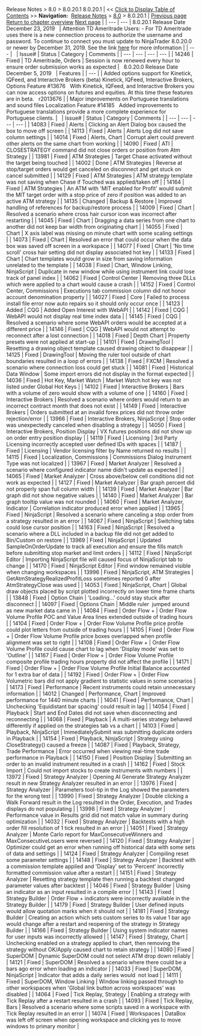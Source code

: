 ﻿
Release Notes > 8.0 > 8.0.20.1
8.0.20.1
| << [Click to Display Table of Contents](8_0_20_1.md) >> **Navigation:**     [Release Notes](release_notes.md) > [8.0](8_0.md) > 8.0.20.1 | [Previous page](8_0_21_1.md) [Return to chapter overview](8_0.md) [Next page](8_0_19_1.md) |
| --- | --- |
8.0.20.1 Release Date
December 23, 2019
 
| Attention TD Ameritrade Users:  - For TD Ameritrade uses there is a new connection process to authorize the username and password. To continue to connect you must update to NinjaTrader 8.0.20.0 or newer by December 31, 2019. See the link [here](https://ninjatrader.com/Advisories/TD-Ameritrade-Upgrade-NT8) for more information |
| --- |
 
| Issue# | Status | Category | Comments |
| --- | --- | --- | --- |
| 14246 | Fixed | TD Ameritrade, Orders | Session is now renewed every hour to ensure order submission works as expected |
 
8.0.20.0 Release Date
December 5, 2019
 
| Features |
| --- |
| Added options support for Kinetick, IQFeed, and Interactive Brokers (beta) Kinetick, IQFeed, Interactive Brokers, Options Feature #13676   With Kinetick, IQFeed, and Interactive Brokers you can now access options on futures and equities. At this time these features are in beta.   r2013676 |
| Major improvements on Portuguese translations and sound files Localization Feature #14185   Added improvements to Portuguese translations provide a more complete experience for Portuguese clients. |
 
| Issue# | Status | Category | Comments |
| --- | --- | --- | --- |
| 14083 | Fixed | Alerts | Clicking an Alert Dialog box caused the box to move off screen |
| 14113 | Fixed | Alerts | Alerts Log did not save column settings |
| 14014 | Fixed | Alerts, Chart | Corrupt alert could prevent other alerts on the same chart from working |
| 14090 | Fixed | ATI | CLOSESTRATEGY command did not close orders or position from Atm Strategy |
| 13981 | Fixed | ATM Strategies | Target Chase activated without the target being touched |
| 14002 | Done | ATM Strategies | Reverse at stop/target orders would get canceled on disconnect and get stuck on cancel submitted |
| 14129 | Fixed | ATM Strategies | ATM strategy template was not saving when Chase if Touched was applied/taken off |
| 14164 | Fixed | ATM Strategies | An ATM with 'MIT enabled for Profit' would submit the MIT target order with a stop price of zero if position was added to an active ATM strategy |
| 14135 | Changed | Backup & Restore | Improved handling of references for backup/restore process |
| 14009 | Fixed | Chart | Resolved a scenario where cross hair cursor icon was incorrect after restarting |
| 14045 | Fixed | Chart | Dragging a data series from one chart to another did not keep bar width from originating chart |
| 14055 | Fixed | Chart | X axis label was missing on minute chart with some scaling settings |
| 14073 | Fixed | Chart | Resolved an error that could occur when the data box was saved off screen in a workspace |
| 14077 | Fixed | Chart | 'No time scroll' cross hair setting did not display associated hot key |
| 14133 | Fixed | Chart | Chart templates would grow in size from saving information unrelated to the template |
| 14038 | Fixed | Chart, Window Linking, NinjaScript | Duplicate in new window while using instrument link could lose track of panel index |
| 14062 | Fixed | Control Center | Removing three DLLs which were applied to a chart would cause a crash |
| 14152 | Fixed | Control Center, Commissions | Executions tab commission column did not honor account denomination property |
| 14027 | Fixed | Core | Failed to process install file error now auto repairs so it should only occur once |
| 14123 | Added | CQG | Added Open Interest with WebAPI |
| 14142 | Fixed | CQG | WebAPI would not display real time index data |
| 14145 | Fixed | CQG | Resolved a scenario where some WebAPI orders would be accepted at a different price |
| 14146 | Fixed | CQG | WebAPI would not attempt to reconnect after a lost connection |
| 14018 | Fixed | Depth Chart | Property presets were not applied at start-up |
| 14101 | Fixed | DrawingTool | Resetting a drawing object template caused drawing object to disappear |
| 14125 | Fixed | DrawingTool | Moving the ruler tool outside of chart boundaries resulted in a loop of errors |
| 14138 | Fixed | FXCM | Resolved a scenario where connection loss could get stuck |
| 14081 | Fixed | Historical Data Window | Some import errors did not display in the format expected |
| 14036 | Fixed | Hot Key, Market Watch | Market Watch hot key was not listed under Global Hot Keys |
| 14102 | Fixed | Interactive Brokers | Bars with a volume of zero would show with a volume of one |
| 14160 | Fixed | Interactive Brokers | Resolved a scenario where orders would return to an incorrect contract month that does not exist |
| 14149 | Fixed | Interactive Brokers | Orders submitted at an invalid forex prices did not throw order rejection/error |
| 13966 | Fixed | Interactive Brokers, NinjaScript | Stop order was unexpectedly canceled when disabling a strategy |
| 14050 | Fixed | Interactive Brokers, Position Display | VX futures positions did not show up on order entry position display |
| 14119 | Fixed | Licensing | 3rd Party Licensing incorrectly accepted user defined IDs with spaces |
| 14187 | Fixed | Licensing | Vendor licensing filter by Name returned no results |
| 14115 | Fixed | Localization, Commissions | Commissions Dialog Instrument Type was not localized |
| 13967 | Fixed | Market Analyzer | Resolved a scenario where configured indicator name didn't update as expected |
| 14065 | Fixed | Market Analyzer | Cross above/below cell conditions did not work as expected |
| 14127 | Fixed | Market Analyzer | Bar graph percent did not properly span full column width |
| 14139 | Fixed | Market Analyzer | Bar graph did not show negative values |
| 14140 | Fixed | Market Analyzer | Bar graph tooltip value was not rounded |
| 14060 | Fixed | Market Analyzer, Indicator | Correlation indicator produced error when applied |
| 13965 | Fixed | NinjaScript | Resolved a scenario where canceling a stop order from a strategy resulted in an error |
| 14067 | Fixed | NinjaScript | Switching tabs could lose cursor position |
| 14163 | Fixed | NinjaScript | Resolved a scenario where a DLL included in a backup file did not get added to Bin/Custom on restore |
| 13969 | Fixed | NinjaScript | Updated SampleOnOrderUpdate to track all execution and ensure the fills match before submitting stop market and limit orders |
| 14112 | Fixed | NinjaScript Editor | Importing NinjaScript file will caused focus of NinjaScript tab to change |
| 14170 | Fixed | NinjaScript Editor | Find window remained visible when changing workspaces |
| 13996 | Fixed | NinjaScript, ATM Strategies | GetAtmStrategyRealizedProfitLoss sometimes reported 0 after AtmStrategyClose was used |
| 14053 | Fixed | NinjaScript, Chart | Global draw objects placed by script plotted incorrectly on lower time frame charts |
| 13848 | Fixed | Option Chain | 'Loading...' could stay stuck after disconnect |
| 14097 | Fixed | Options Chain | Middle ruler  jumped around as new market data came in |
| 14084 | Fixed | Order Flow + | Order Flow Volume Profile POC and Value Area lines extended outside of trading hours |
| 14104 | Fixed | Order Flow + | Order Flow Volume Profile price profile could plot letters from outside of trading hours |
| 14105 | Fixed | Order Flow + | Order Flow Volume Profile price boxes overlapped when profile alignment was set to right |
| 14108 | Fixed | Order Flow + | Order Flow Volume Profile could cause chart to lag when 'Display mode' was set to 'Outline' |
| 14167 | Fixed | Order Flow + | Order Flow Volume Profile composite profile trading hours property did not affect the profile |
| 14171 | Fixed | Order Flow + | Order Flow Volume Profile Initial Balance accounted for 1 extra bar of data |
| 14192 | Fixed | Order Flow + | Order Flow Volumetric bars did not apply gradient to statistic values in some scenarios |
| 14173 | Fixed | Performance | Recent instruments could retain unnecessary information |
| 14012 | Changed | Performance, Chart | Improved performance for 1440 minute charts |
| 14041 | Fixed | Performance, Chart | Unchecking 'Equidistant bar spacing' could result in lag |
| 14054 | Fixed | Playback | Start and End Dates did not save when disconnecting and reconnecting |
| 14068 | Fixed | Playback | A multi-series strategy behaved differently if applied on the strategies tab vs a chart |
| 14103 | Fixed | Playback, NinjaScript | ImmediatelySubmit was submitting duplicate orders in Playback |
| 14154 | Fixed | Playback, NinjaScript | Strategy using CloseStrategy() caused a freeze |
| 14087 | Fixed | Playback, Strategy, Trade Performance | Error occurred when viewing real-time trade performance in Playback |
| 14150 | Fixed | Position Display | Submitting an order to an invalid instrument resulted in a crash |
| 14162 | Fixed | Stock Import | Could not import stocks to create instruments with numbers |
| 13972 | Fixed | Strategy Analyzer | Opening AI Generate Strategy Analyzer result in new Strategy Analyzer resulted in an error |
| 13976 | Fixed | Strategy Analyzer | Parameters tool-tip in the Log showed the parameters for the wrong test |
| 13990 | Fixed | Strategy Analyzer | Double clicking a Walk Forward result in the Log resulted in the Order, Execution, and Trades displays do not populating |
| 13998 | Fixed | Strategy Analyzer | Performance value in Results grid did not match value in summary during optimization |
| 14032 | Fixed | Strategy Analyzer | Backtests with a high order fill resolution of 1 tick resulted in an error |
| 14051 | Fixed | Strategy Analyzer | Monte Carlo report for MaxConsecutiveWinners and MaxConsecutiveLosers were reversed |
| 14120 | Fixed | Strategy Analyzer | Optimizer could get an error when running off historical data with some sets of data and settings |
| 14124 | Fixed | Strategy Analyzer | Compiling reset some parameter settings |
| 14148 | Fixed | Strategy Analyzer | Backtest with a commission template applied and 'Display' set to 'Percent' incorrectly formatted commission value after a restart |
| 14151 | Fixed | Strategy Analyzer | Resetting strategy template then running a backtest changed parameter values after backtest |
| 14046 | Fixed | Strategy Builder | Using an indicator as an input resulted in a compile error |
| 14143 | Fixed | Strategy Builder | Order Flow + indicators were incorrectly available in the Strategy Builder |
| 14179 | Fixed | Strategy Builder | User defined inputs would allow quotation marks when it should not |
| 14181 | Fixed | Strategy Builder | Creating an action which sets custom series to its value 1 bar ago would change after a restart and reopening of the strategy in Strategy Builder |
| 14166 | Fixed | Strategy Builder | Using system indicator names for user inputs was incorrectly allowed |
| 14147 | Fixed | Strategy, Chart | Unchecking enabled on a strategy applied to chart, then removing the strategy without OK/Apply caused chart to retain strategy |
| 14080 | Fixed | SuperDOM | Dynamic SuperDOM could not select ATM drop down reliably |
| 14121 | Fixed | SuperDOM | Resolved a scenario where there could be a bars ago error when loading an indicator |
| 14033 | Fixed | SuperDOM, NinjaScript | Indicator that adds a daily series would  not load |
| 14111 | Fixed | SuperDOM, Window Linking | Window linking passed through to other workspaces when 'Global link button across workspaces' was disabled |
| 14064 | Fixed | Tick Replay, Strategy | Enabling a strategy with Tick Replay after a restart resulted in a crash |
| 14093 | Fixed | Tick Replay, Bars | Resolved a scenario where some scripts saved in a workspace with Tick Replay resulted in an error |
| 14074 | Fixed | Workspaces | DataBox was left off screen when opening workspace and clicking yes to move windows to primary monitor |
## 

